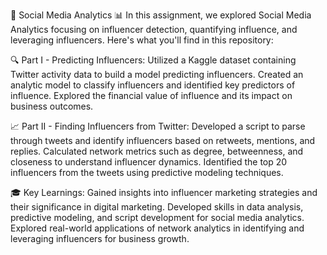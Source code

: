 🚀 Social Media Analytics 📊
In this assignment, we explored Social Media Analytics focusing on influencer detection, quantifying influence, and leveraging influencers. Here's what you'll find in this repository:

🔍 Part I - Predicting Influencers:
Utilized a Kaggle dataset containing Twitter activity data to build a model predicting influencers.
Created an analytic model to classify influencers and identified key predictors of influence.
Explored the financial value of influence and its impact on business outcomes.

📈 Part II - Finding Influencers from Twitter:
Developed a script to parse through tweets and identify influencers based on retweets, mentions, and replies.
Calculated network metrics such as degree, betweenness, and closeness to understand influencer dynamics.
Identified the top 20 influencers from the tweets using predictive modeling techniques.

🎓 Key Learnings:
Gained insights into influencer marketing strategies and their significance in digital marketing.
Developed skills in data analysis, predictive modeling, and script development for social media analytics.
Explored real-world applications of network analytics in identifying and leveraging influencers for business growth.
